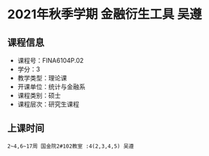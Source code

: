 # 2021年秋季学期 金融衍生工具 吴遵






## 课程信息

- 课程号：FINA6104P.02
- 学分：3
- 教学类型：理论课
- 开课单位：统计与金融系
- 课程类别：硕士
- 课程层次：研究生课程

## 上课时间

```
2~4,6~17周 国金院2#102教室 :4(2,3,4,5) 吴遵
```

